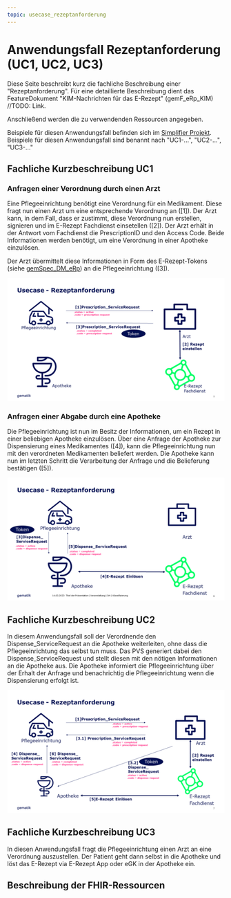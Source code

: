 ```yaml
---
topic: usecase_rezeptanforderung
---
```


# Anwendungsfall Rezeptanforderung (UC1, UC2, UC3)
Diese Seite beschreibt kurz die fachliche Beschreibung einer "Rezeptanforderung". Für eine detaillierte Beschreibung dient das FeatureDokument "KIM-Nachrichten für das E-Rezept" (gemF_eRp_KIM) //TODO: Link.

Anschließend werden die zu verwendenden Ressourcen angegeben. 

Beispiele für diesen Anwendungsfall befinden sich im [Simplifier Projekt](https://simplifier.net/erezept-medicationrequest-communication/~resources?category=Example&exampletype=Bundle&sortBy=RankScore_desc). Beispiele für diesen Anwendungsfall sind benannt nach "UC1-...", "UC2-...", "UC3-..."

## Fachliche Kurzbeschreibung UC1

### Anfragen einer Verordnung durch einen Arzt
Eine Pflegeeinrichtung benötigt eine Verordnung für ein Medikament. Diese fragt nun einen Arzt um eine entsprechende Verordnung an ([1]). Der Arzt kann, in dem Fall, dass er zustimmt, diese Verordnung nun erstellen, signieren und im E-Rezept Fachdienst einsetellen ([2]). Der Arzt erhält in der Antwort vom Fachdienst die PrescriptionID und den Access Code. Beide Informationen werden benötigt, um eine Verordnung in einer Apotheke einzulösen. 

Der Arzt übermittelt diese Informationen in Form des E-Rezept-Tokens (siehe [gemSpec_DM_eRp](https://fachportal.gematik.de/dokumentensuche?tx_gemcharacteristics_productlist%5BformIdentifier%5D=form-2849&tx_gemcharacteristics_productlist%5Btype%5D=ProdT&tx_gemcharacteristics_productlist%5Bproducttype%5D=107&tx_gemcharacteristics_productlist%5Bproducttypeversion%5D=75#c2849)) an die Pflegeeinrichtung ([3]).

![](../resources/UC1_1.png)

### Anfragen einer Abgabe durch eine Apotheke

Die Pflegeeinrichtung ist nun im Besitz der Informationen, um ein Rezept in einer beliebigen Apotheke einzulösen. Über eine Anfrage der Apotheke zur Dispensierung eines Medikamentes ([4]), kann die Pflegeeinrichtung nun mit den verordneten Medikamenten beliefert werden.
Die Apotheke kann nun im letzten Schritt die Verarbeitung der Anfrage und die Belieferung bestätigen ([5]).

![](../resources/UC1_2.png)

## Fachliche Kurzbeschreibung UC2

In diesem Anwendungsfall soll der Verordnende den Dispense_ServiceRequest an die Apotheke weiterleiten, ohne dass die Pflegeeinrichtung das selbst tun muss.
Das PVS generiert dabei den Dispense_ServiceRequest und stellt diesen mit den nötigen Informationen an die Apotheke aus. Die Apotheke informiert die Pflegeeinrichtung über der Erhalt der Anfrage und benachrichtig die Pflegeeinrichtung wenn die Dispensierung erfolgt ist.

![](../resources/UC2.png)

## Fachliche Kurzbeschreibung UC3

In diesen Anwendungsfall fragt die Pflegeeinrichtung einen Arzt an eine Verordnung auszustellen. Der Patient geht dann selbst in die Apotheke und löst das E-Rezept via E-Rezept App oder eGK in der Apotheke ein.

## Beschreibung der FHIR-Ressourcen

